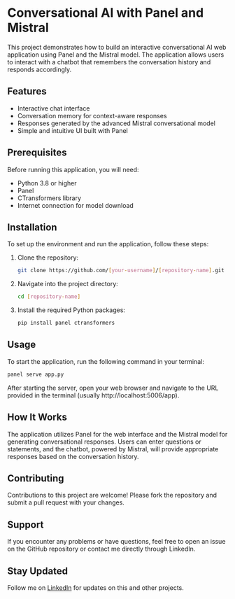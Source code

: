 # Conversational AI with Panel and Mistral

This project demonstrates how to build an interactive conversational AI web application using Panel and the Mistral model. The application allows users to interact with a chatbot that remembers the conversation history and responds accordingly.

## Features

- Interactive chat interface
- Conversation memory for context-aware responses
- Responses generated by the advanced Mistral conversational model
- Simple and intuitive UI built with Panel

## Prerequisites

Before running this application, you will need:

- Python 3.8 or higher
- Panel
- CTransformers library
- Internet connection for model download

## Installation

To set up the environment and run the application, follow these steps:

1. Clone the repository:
   ```bash
   git clone https://github.com/[your-username]/[repository-name].git
   ```
2. Navigate into the project directory:
   ```bash
   cd [repository-name]
   ```
3. Install the required Python packages:
   ```bash
   pip install panel ctransformers
   ```

## Usage

To start the application, run the following command in your terminal:

```bash
panel serve app.py
```

After starting the server, open your web browser and navigate to the URL provided in the terminal (usually http://localhost:5006/app).

## How It Works

The application utilizes Panel for the web interface and the Mistral model for generating conversational responses. Users can enter questions or statements, and the chatbot, powered by Mistral, will provide appropriate responses based on the conversation history.

## Contributing

Contributions to this project are welcome! Please fork the repository and submit a pull request with your changes.

## Support

If you encounter any problems or have questions, feel free to open an issue on the GitHub repository or contact me directly through LinkedIn.

## Stay Updated

Follow me on [LinkedIn](https://www.linkedin.com/in/maxime-jabarian) for updates on this and other projects.
